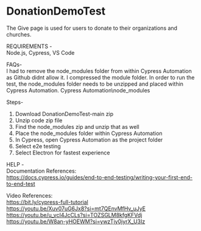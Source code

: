 # DonationDemoTest

The Give page is used for users to donate to their organizations and churches.

REQUIREMENTS - \
Node.js, 
Cypress, 
VS Code

FAQs- \
I had to remove the node_modules folder from within Cypress Automation as Github didnt allow it. I compressed the module folder. 
In order to run the test, the node_modules folder needs to be unzipped and placed within Cypress Automation. Cypress Automation\node_modules

Steps-
1. Download DonationDemoTest-main zip
2. Unzip code zip file
3. Find the node_modules zip and unzip that as well
4. Place the node_modules folder within Cypress Automation
5. In Cypress, open Cypress Automation as the project folder
6. Select e2e testing
7. Select Electron for fastest experience

HELP -  \
Documentation References:\
https://docs.cypress.io/guides/end-to-end-testing/writing-your-first-end-to-end-test

Video References:\
https://bit.ly/cypress-full-tutorial \
https://youtu.be/Xuv07uG6Jx8?si=mt7QEnvMfHv_uJyE \
https://youtu.be/u_vcI4JcCLs?si=TOZSGLM8kfgKFVdj \
https://youtu.be/W8an-yHOEWM?si=ywzTjy0jyrX_U3Iz
